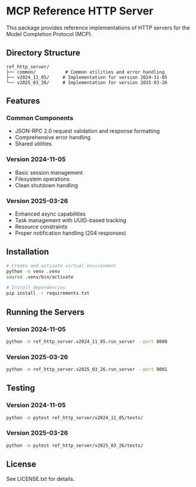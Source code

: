 # MCP Reference HTTP Server

This package provides reference implementations of HTTP servers for the Model Completion Protocol (MCP).

## Directory Structure

```
ref_http_server/
├── common/           # Common utilities and error handling
├── v2024_11_05/     # Implementation for version 2024-11-05
└── v2025_03_26/     # Implementation for version 2025-03-26
```

## Features

### Common Components
- JSON-RPC 2.0 request validation and response formatting
- Comprehensive error handling
- Shared utilities

### Version 2024-11-05
- Basic session management
- Filesystem operations
- Clean shutdown handling

### Version 2025-03-26
- Enhanced async capabilities
- Task management with UUID-based tracking
- Resource constraints
- Proper notification handling (204 responses)

## Installation

```bash
# Create and activate virtual environment
python -m venv .venv
source .venv/bin/activate

# Install dependencies
pip install -r requirements.txt
```

## Running the Servers

### Version 2024-11-05
```bash
python -m ref_http_server.v2024_11_05.run_server --port 8080
```

### Version 2025-03-26
```bash
python -m ref_http_server.v2025_03_26.run_server --port 8081
```

## Testing

### Version 2024-11-05
```bash
python -m pytest ref_http_server/v2024_11_05/tests/
```

### Version 2025-03-26
```bash
python -m pytest ref_http_server/v2025_03_26/tests/
```

## License

See LICENSE.txt for details. 